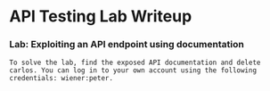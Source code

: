 API Testing Lab Writeup
===

### Lab: Exploiting an API endpoint using documentation
```
To solve the lab, find the exposed API documentation and delete carlos. You can log in to your own account using the following credentials: wiener:peter.
```
